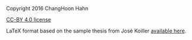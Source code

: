 Copyright 2016 ChangHoon Hahn 

[CC-BY 4.0 license](https://creativecommons.org/licenses/by/4.0/)

LaTeX format based on the sample thesis from José Koiller [available
here](http://www.math.nyu.edu/student_resources/misc.php).

